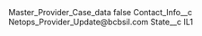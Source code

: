 <?xml version="1.0" encoding="UTF-8"?>
<CustomMetadata xmlns="http://soap.sforce.com/2006/04/metadata" xmlns:xsi="http://www.w3.org/2001/XMLSchema-instance" xmlns:xsd="http://www.w3.org/2001/XMLSchema">
    <label>Master_Provider_Case_data</label>
    <protected>false</protected>
    <values>
        <field>Contact_Info__c</field>
        <value xsi:type="xsd:string">Netops_Provider_Update@bcbsil.com</value>
    </values>
    <values>
        <field>State__c</field>
        <value xsi:type="xsd:string">IL1</value>
    </values>
</CustomMetadata>
